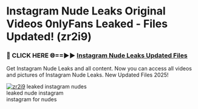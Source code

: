 # Instagram Nude Leaks Original Videos 0nlyFans Leaked - Files Updated! (zr2i9)

<h3>🔴 CLICK HERE 🌐==►► <a href="https://tinyurl.com/5h6xmrr3" rel="nofollow">Instagram Nude Leaks Updated Files</a></h3>

Get Instagram Nude Leaks and all content. Now you can access all videos and pictures of Instagram Nude Leaks. New Updated Files 2025!

[![zr2i9](https://i.imgur.com/KVD873Z.gif)](https://tinyurl.com/5h6xmrr3)
leaked instagram nudes<br>
leaked nude instagram<br>
instagram for nudes